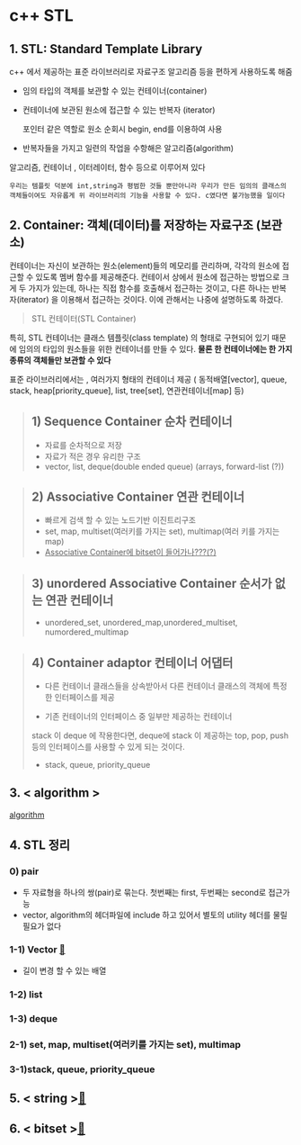 # c++ STL 

## 1. STL: Standard Template Library

c++ 에서 제공하는 표준 라이브러리로 자료구조 알고리즘 등을 편하게 사용하도록 해줌

- 임의 타입의 객체를 보관할 수 있는 컨테이너(container)

- 컨테이너에 보관된 원소에 접근할 수 있는 반복자 (iterator)

  포인터 같은 역할로 원소 순회시 begin, end를 이용하여 사용

- 반복자들을 가지고 일련의 작업을 수항해은 알고리즘(algorithm)

알고리즘, 컨테이너 , 이터레이터, 함수 등으로 이루어져 있다

```
우리는 템플릿 덕분에 int,string과 평범한 것들 뿐만아니라 우리가 만든 임의의 클래스의 객체들이여도 자유롭게 위 라이브러리의 기능을 사용할 수 있다. c였다면 불가능했을 일이다
```



## 2. Container: 객체(데이터)를 저장하는 자료구조 (보관소)

컨테이너는 자신이 보관하는 원소(element)들의 메모리를 관리하며, 각각의 원소에 접근할 수 있도록 멤버 함수를 제공해준다. 컨테이서 상에서 원소에 접근하는 방법으로 크게 두 가지가 있는데, 하나는 직접 함수를 호출해서 접근하는 것이고, 다른 하나는 반복자(iterator) 을 이용해서 접근하는 것이다. 이에 관해서는 나중에 설명하도록 하겠다.

> STL 컨테이터(STL Container)

특히, STL 컨테이너는 클래스 템플릿(class template) 의 형태로 구현되어 있기 때문에 임의의 타입의 원소들을 위한 컨테이너를 만들 수 있다. **물론 한 컨테이너에는 한 가지 종류의 객체들만 보관할 수 있다**

표준 라이브러리에서는 , 여러가지 형태의 컨테이너 제공 ( 동적배열[vector], queue, stack, heap[priority_queue], list, tree[set], 연관컨테이너[map] 등)



> ## 1) Sequence Container 순차 컨테이너
>
> - 자료를 순차적으로 저장
> - 자료가 적은 경우 유리한 구조
> - vector, list, deque(double ended queue) (arrays, forward-list (?))

> ## 2) Associative Container 연관 컨테이너
>
> - 빠르게 검색 할 수 있는 노드기반 이진트리구조
> - set, map, multiset(여러키를 가지는 set), multimap(여러 키를 가지는 map)
> - <u>Associative Container에 bitset이 들어가나???(?)</u>

> ## 3) unordered Associative Container 순서가 없는 연관 컨테이너
>
> - unordered_set, unordered_map,unordered_multiset, numordered_multimap

>## 4) Container adaptor 컨테이너 어댑터
>
>- 다른 컨테이너 클래스들을 상속받아서 다른 컨테이너 클래스의 객체에 특정한 인터페이스를 제공
>
>- 기존 컨테이너의 인터페이스 중 일부만 제공하는 컨테이너 
>
>  stack 이 deque 에 작용한다면, deque에 stack 이 제공하는 top, pop, push 등의 인터페이스를 사용할 수 있게 되는 것이다.
>
>- stack, queue, priority_queue



## 3. < algorithm >

[algorithm](https://github.com/hyojin38/Algorithm-code/blob/main/Note/C%2B%2B/algorithm.md)

## 4.  STL 정리

### 0) pair 

- 두 자료형을 하나의 쌍(pair)로 묶는다. 첫번째는 first, 두번째는 second로 접근가능
- vector, algorithm의 헤더파일에 include 하고 있어서 별토의 utility 헤더를 물릴 필요가 없다



### 1-1) Vector [📃](https://github.com/hyojin38/Algorithm-code/blob/main/Note/C%2B%2B/vector.md)

- 길이 변경 할 수 있는 배열



### 1-2) list



### 1-3) deque



### 2-1) set, map, multiset(여러키를 가지는 set), multimap



### 3-1)stack, queue, priority_queue



## 5. < string >[📃](https://github.com/hyojin38/Algorithm-code/blob/main/Note/C%2B%2B/string.md)



## 6. < bitset >[📃](https://github.com/hyojin38/Algorithm-code/blob/main/Note/C%2B%2B/bitset.md)

